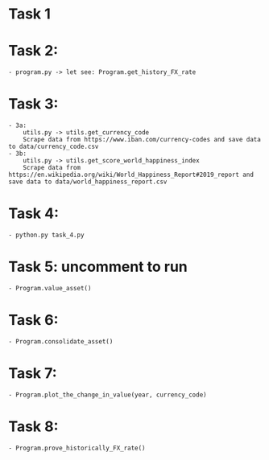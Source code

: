
# Task 1

# Task 2:
    - program.py -> let see: Program.get_history_FX_rate

# Task 3:
    - 3a:
        utils.py -> utils.get_currency_code
        Scrape data from https://www.iban.com/currency-codes and save data to data/currency_code.csv
    - 3b:
        utils.py -> utils.get_score_world_happiness_index
        Scrape data from https://en.wikipedia.org/wiki/World_Happiness_Report#2019_report and save data to data/world_happiness_report.csv

# Task 4:
    - python.py task_4.py

# Task 5: uncomment to run
    - Program.value_asset()

# Task 6: 
    - Program.consolidate_asset()

# Task 7:
    - Program.plot_the_change_in_value(year, currency_code)

# Task 8:
    - Program.prove_historically_FX_rate()